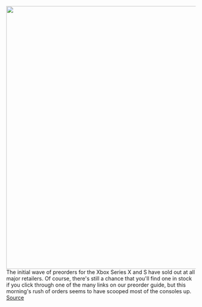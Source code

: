 <img src='https://cdn.vox-cdn.com/thumbor/6_Iy0d5ZqJ-tuIsfpq5bZvZ3pWM=/0x0:2040x1351/1200x800/filters:focal(857x513:1183x839)/cdn.vox-cdn.com/uploads/chorus_image/image/67451624/twarren_200908_4177_0013.0.0.jpg' width='700px' /><br/>
The initial wave of preorders for the Xbox Series X and S have sold out at all major retailers. Of course, there's still a chance that you'll find one in stock if you click through one of the many links on our preorder guide, but this morning's rush of orders seems to have scooped most of the consoles up.
<a href='https://www.theverge.com/2020/9/22/21451464/xbox-series-x-s-preorders-sold-out-restock-amazon-best-buy-newegg-walmart-microsoft-store'> Source <a/>